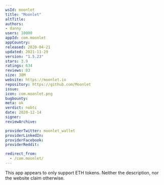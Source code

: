 ```yaml
---
wsId: moonlet
title: "Moonlet"
altTitle: 
authors:
- danny
users: 10000
appId: com.moonlet
appCountry: 
released: 2020-04-21
updated: 2021-11-29
version: "1.5.23"
stars: 3.9
ratings: 634
reviews: 83
size: 38M
website: https://moonlet.io
repository: https://github.com/Moonlet
issue: 
icon: com.moonlet.png
bugbounty: 
meta: ok
verdict: nobtc
date: 2020-12-14
signer: 
reviewArchive:

providerTwitter: moonlet_wallet
providerLinkedIn: 
providerFacebook: 
providerReddit: 

redirect_from:
  - /com.moonlet/
---
```


This app appears to only support ETH tokens. Neither the description, nor the
website claim otherwise.
